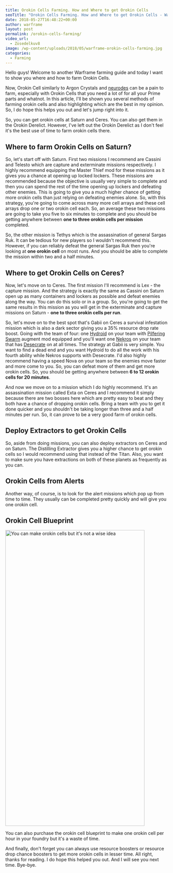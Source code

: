 ```yaml
---
title: Orokin Cells Farming. How and Where to get Orokin Cells
seoTitle: "Orokin Cells Farming. How and Where to get Orokin Cells - Warframe Blog"
date: 2018-05-27T16:48:22+00:00
author: warframe
layout: post
permalink: /orokin-cells-farming/
video_url:
  - Zosedelkuv8
image: /wp-content/uploads/2018/05/warframe-orokin-cells-farming.jpg
categories:
  - Farming
---
```

Hello guys! Welcome to another Warframe farming guide and today I want to show you where and how to farm Orokin Cells.<!--more-->

Now, Orokin Cell similarly to Argon Crystals and [neurodes](https://warframeblog.com/warframe-neurodes-farming/) can be a pain to farm, especially with Orokin Cells that you need a lot of for all your Prime parts and whatnot. In this article, I'll be shown you several methods of farming orokin cells and also highlighting which are the best in my opinion. So, I do hope this helps you out and let's jump right into it.

So, you can get orokin cells at Saturn and Ceres. You can also get them in the Orokin Derelict. However, I've left out the Orokin Derelict as I don't feel it's the best use of time to farm orokin cells there.

## Where to farm Orokin Cells on Saturn?

So, let's start off with Saturn. First two missions I recommend are Cassini and Telesto which are capture and exterminate missions respectively. I highly recommend equipping the Master Thief mod for these missions as it gives you a chance at opening up locked lockers. These missions are recommended because the objective is usually very simple to complete and then you can spend the rest of the time opening up lockers and defeating other enemies. This is going to give you a much higher chance of getting more orokin cells than just relying on defeating enemies alone. So, with this strategy, you're going to come across many more cell arrays and these cell arrays drop one or two orokin cell each. So, an average these two missions are going to take you five to six minutes to complete and you should be getting anywhere between **one to three orokin cells per mission** completed.

So, the other mission is Tethys which is the assassination of general Sargas Ruk. It can be tedious for new players so I wouldn't recommend this. However, if you can reliably defeat the general Sargas Ruk then you're looking at **one orokin cell** on most runs. And you should be able to complete the mission within two and a half minutes.

## Where to get Orokin Cells on Ceres?

Now, let's move on to Ceres. The first mission I'll recommend is Lex - the capture mission. And the strategy is exactly the same as Cassini on Saturn open up as many containers and lockers as possible and defeat enemies along the way. You can do this solo or in a group. So, you're going to get the same results in this mission as you will get in the exterminate and capture missions on Saturn - **one to three orokin cells per run**.

So, let's move on to the best spot that's Gabii on Ceres a survival infestation mission which is also a dark sector giving you a 35% resource drop rate boost. Going with the team of four: one [Hydroid](https://warframeblog.com/how-to-get-hydroid/) on your team with [Pilfering Swarm](https://warframeblog.com/hydroid-pilfering-swarm-build/) augment mod equipped and you'll want one [Nekros](https://warframeblog.com/how-to-get-nekros/) on your team that has [Desecrate](https://warframeblog.com/nekros-desecrate-build/) on at all times. The strategy at Gabii is very simple. You want to find a dead end and you want Hydroid to do all the work with his fourth ability while Nekros supports with Desecrate. I'd also highly recommend having a speed Nova on your team so the enemies move faster and more come to you. So, you can defeat more of them and get more orokin cells. So, you should be getting anywhere between **6 to 12 orokin cells for 20 minutes**.

And now we move on to a mission which I do highly recommend. It's an assassination mission called Exta on Ceres and I recommend it simply because there are two bosses here which are pretty easy to beat and they both have a chance of dropping orokin cells. Bring a team with you to get it done quicker and you shouldn't be taking longer than three and a half minutes per run. So, it can prove to be a very good farm of orokin cells.

## Deploy Extractors to get Orokin Cells

So, aside from doing missions, you can also deploy extractors on Ceres and on Saturn. The Distilling Extractor gives you a higher chance to get orokin cells so I would recommend using that instead of the Titan. Also, you want to make sure you have extractions on both of these planets as frequently as you can.

## Orokin Cells from Alerts

Another way, of course, is to look for the alert missions which pop up from time to time. They usually can be completed pretty quickly and will give you one orokin cell.

## Orokin Cell Blueprint

<img src="https://warframeblog.com/wp-content/uploads/2018/05/warframe-orokin-cell-blueprint.png" title="Warframe Orokin Cell Blueprint" alt="You can make orokin cells but it's not a wise idea" width="432" height="920" class="alignnone size-full wp-image-1455" srcset="https://warframeblog.com/wp-content/uploads/2018/05/warframe-orokin-cell-blueprint.png 432w, https://warframeblog.com/wp-content/uploads/2018/05/warframe-orokin-cell-blueprint-300x639.png 300w" sizes="(max-width: 432px) 100vw, 432px" />

You can also purchase the orokin cell blueprint to make one orokin cell per hour in your foundry but it's a waste of time.

And finally, don't forget you can always use resource boosters or resource drop chance boosters to get more orokin cells in lesser time. All right, thanks for reading. I do hope this helped you out. And I will see you next time. Bye-bye.
